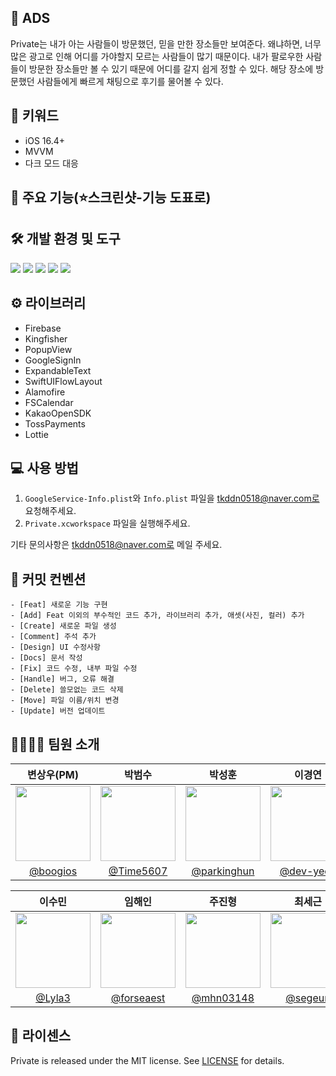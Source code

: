 ## 📌 ADS
Private는 내가 아는 사람들이 방문했던, 믿을 만한 장소들만 보여준다. 왜냐하면, 너무 많은 광고로 인해 어디를 가야할지 모르는 사람들이 많기 때문이다. 내가 팔로우한 사람들이 방문한 장소들만 볼 수 있기 때문에 어디를 갈지 쉽게 정할 수 있다. 해당 장소에 방문했던 사람들에게 빠르게 채팅으로 후기를 물어볼 수 있다.

## 📝 키워드
- iOS 16.4+
- MVVM
- 다크 모드 대응

## 📱 주요 기능(⭐️스크린샷-기능 도표로)


## 🛠️ 개발 환경 및 도구
<img src="https://img.shields.io/badge/Swift-F05138?style=for-the-badge&logo=Swift&logoColor=white"> <img src="https://img.shields.io/badge/SwiftUI-0d42a0?style=for-the-badge&logo=swift&logoColor=white"> <img src="https://img.shields.io/badge/Xcode-147EFB?style=for-the-badge&logo=Xcode&logoColor=white"/>
 <img src="https://img.shields.io/badge/Figma-F24E1E?style=for-the-badge&logo=Figma&logoColor=white"> <img src="https://img.shields.io/badge/Notion-000000?style=for-the-badge&logo=Notion&logoColor=white">

## ⚙️ 라이브러리
- Firebase
- Kingfisher
- PopupView
- GoogleSignIn
- ExpandableText
- SwiftUIFlowLayout
- Alamofire
- FSCalendar
- KakaoOpenSDK
- TossPayments
- Lottie

## 💻 사용 방법
1. ```GoogleService-Info.plist```와 ```Info.plist``` 파일을 tkddn0518@naver.com로 요청해주세요.
2. ```Private.xcworkspace``` 파일을 실행해주세요.

기타 문의사항은 tkddn0518@naver.com로 메일 주세요.

## 🤝 커밋 컨벤션
```
- [Feat] 새로운 기능 구현
- [Add] Feat 이외의 부수적인 코드 추가, 라이브러리 추가, 애셋(사진, 컬러) 추가
- [Create] 새로운 파일 생성
- [Comment] 주석 추가
- [Design] UI 수정사항
- [Docs] 문서 작성
- [Fix] 코드 수정, 내부 파일 수정
- [Handle] 버그, 오류 해결
- [Delete] 쓸모없는 코드 삭제
- [Move] 파일 이름/위치 변경
- [Update] 버전 업데이트
```

## 👨‍👩‍👦‍👦 팀원 소개
| 변상우(PM) | 박범수 | 박성훈 | 이경연 |
| :-: | :-: | :-: | :-: |
| <img src="https://avatars.githubusercontent.com/u/59056821?v=4" width=120> | <img src="https://avatars.githubusercontent.com/u/115935304?v=4" width=120> | <img src="https://avatars.githubusercontent.com/u/114156413?v=4" width=120> | <img src="https://avatars.githubusercontent.com/u/110480577?v=4" width=120> |
| [@boogios](https://github.com/boogios) | [@Time5607](https://github.com/Time5607) | [@parkinghun](https://github.com/parkinghun) | [@dev-yeon](https://github.com/dev-yeon) |

| 이수민 | 임해인 | 주진형 | 최세근 |
| :-: | :-: | :-: | :-: |
| <img src="https://avatars.githubusercontent.com/u/125568161?v=4" width=120> | <img src="https://avatars.githubusercontent.com/u/96014314?v=4" width=120> | <img src="https://avatars.githubusercontent.com/u/37445660?v=4" width=120> | <img src="https://avatars.githubusercontent.com/u/101642754?v=4" width=120> |
| [ @Lyla3](https://github.com/Lyla3) | [@forseaest](https://github.com/forseaest) | [@mhn03148](https://github.com/mhn03148) | [@segeun](https://github.com/segeun) |

## 📄 라이센스
Private is released under the MIT license. See [LICENSE](https://github.com/APPSCHOOL3-iOS/final-private/blob/main/LICENSE) for details.
